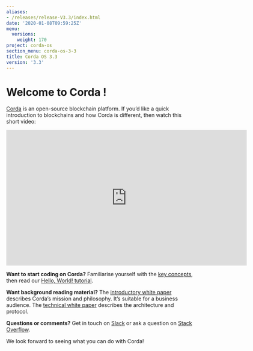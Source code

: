 ```yaml
---
aliases:
- /releases/release-V3.3/index.html
date: '2020-01-08T09:59:25Z'
menu:
  versions:
    weight: 170
project: corda-os
section_menu: corda-os-3-3
title: Corda OS 3.3
version: '3.3'
---
```

# Welcome to Corda !

[Corda](https://www.corda.net/) is an open-source blockchain platform. If you’d like a quick introduction to blockchains and how Corda is different, then watch this short video:

<embed>
<iframe src="https://player.vimeo.com/video/205410473" width="640" height="360" frameborder="0" webkitallowfullscreen="true" mozallowfullscreen="true" allowfullscreen="true"></iframe>
</embed>


**Want to start coding on Corda?** Familiarise yourself with the [key concepts](key-concepts.md), then read
our [Hello, World! tutorial](hello-world-introduction.md).

**Want background reading material?** The [introductory white paper](https://www.r3.com/white-papers/the-corda-platform-an-introduction-whitepaper/) describes Corda’s mission and philosophy. It’s suitable for a business
audience. The [technical white paper](https://www.r3.com/white-papers/corda-technical-whitepaper/) describes the architecture and protocol.

**Questions or comments?** Get in touch on [Slack](https://slack.corda.net/) or ask a question on
[Stack Overflow](https://stackoverflow.com/questions/tagged/corda).

We look forward to seeing what you can do with Corda!
